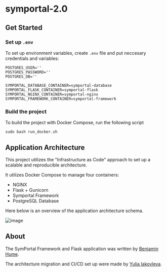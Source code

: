 # symportal-2.0

## Get Started

### Set up `.env`

To set up environment variables, create `.env` file and put neccesary credentials and variables:

```
POSTGRES_USER=''
POSTGRES_PASSWORD=''
POSTGRES_DB=''

SYMPORTAL_DATABASE_CONTAINER=symportal-database
SYMPORTAL_FLASK_CONTAINER=symportal-flask
SYMPORTAL_NGINX_CONTAINER=symportal-nginx
SYMPORTAL_FRAMEWORK_CONTAINER=symportal-framework
```

### Build the project

To build the project with Docker Compose, run the following script

```
sudo bash run_docker.sh
```

## Application Architecture

This project utilizes the "Infrastructure as Code" approach to set up a scalable and reproducible architecture.

It utilizes Docker Compose to manage four containers:

* NGINX
* Flask + Gunicorn
* Symportal Framework
* PostgreSQL Database

Here below is an overview of the application architecture schema.

![image](https://github.com/greenjune-ship-it/symportal-2.0/assets/83506881/fcbf98a6-37e5-4d07-8940-e39f6b96cacc)

## About

The SymPortal Framework and Flask application was written by [Benjamin Hume](benjamincchume@gmail.com).

The architecture migration and CI/CD set up were made by [Yulia Iakovleva](yulia.iakovleva@uni-konstanz.de).

